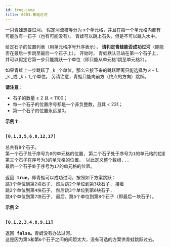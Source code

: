 ```yaml
---
id: frog-jump
title: 0403.青蛙过河
---
```

一只青蛙想要过河。 假定河流被等分为 x个单元格，并且在每一个单元格内都有可能放有一石子（也有可能没有）。 青蛙可以跳上石头，但是不可以跳入水中。

给定石子的位置列表（用单元格序号升序表示）， **请判定青蛙能否成功过河**（即能否在最后一步跳至最后一个石子上）。 开始时， 青蛙默认已站在第一个石子上，并可以假定它第一步只能跳跃一个单位（即只能从单元格1跳至单元格2）。

如果青蛙上一步跳跃了 _k _个单位，那么它接下来的跳跃距离只能选择为 _k - 1_、_k _或 _k + 1_个单位。 另请注意，青蛙只能向前方（终点的方向）跳跃。

**请注意：**


- 石子的数量 ≥ 2 且 &lt; 1100；
- 每一个石子的位置序号都是一个非负整数，且其 &lt; 231；
- 第一个石子的位置永远是0。

**示例 1:**


<pre><br/><strong>[0,1,3,5,6,8,12,17]</strong><br/><br/>总共有8个石子。<br/>第一个石子处于序号为0的单元格的位置, 第二个石子处于序号为1的单元格的位置,<br/>第三个石子在序号为3的单元格的位置， 以此定义整个数组...<br/>最后一个石子处于序号为17的单元格的位置。<br/><br/>返回 <strong>true</strong>。即青蛙可以成功过河，按照如下方案跳跃： <br/>跳1个单位到第2块石子, 然后跳2个单位到第3块石子, 接着 <br/>跳2个单位到第4块石子, 然后跳3个单位到第6块石子, <br/>跳4个单位到第7块石子, 最后，跳5个单位到第8个石子（即最后一块石子）。<br/></pre>

**示例 2:**


<pre><br/><strong>[0,1,2,3,4,8,9,11]</strong><br/><br/>返回 <strong>false。</strong>青蛙没有办法过河。 <br/>这是因为第5和第6个石子之间的间距太大，没有可选的方案供青蛙跳跃过去。<br/></pre>

